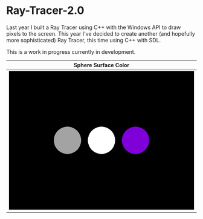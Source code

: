 # Ray-Tracer-2.0

Last year I built a Ray Tracer using C++ with the Windows API to draw pixels to the screen. This year I've decided to create another (and hopefully more sophisticated) Ray Tracer, this time using C++ with SDL. 

This is a work in progress currently in development.

|Sphere Surface Color|
|--------------------|
|<img src="screenshots/surface_color.bmp">|